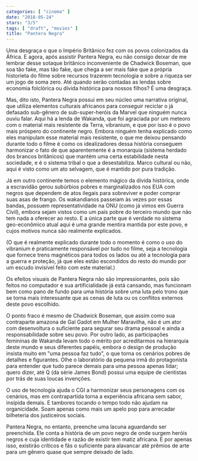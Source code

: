 ```yaml
---
categories: [ "cinema" ]
date: "2018-05-24"
stars: "3/5"
tags: [ "draft", "movies" ]
title: "Pantera Negra"
---
```

Uma desgraça o que o Império Britânico fez com os povos colonizados
da África. E agora, após assistir Pantera Negra, eu não consigo deixar
de me lembrar desse sotaque britânico inconveniente de Chadwick Boseman,
que soa tão fake, mas tão fake, que chega a ser mais fake que a própria
historieta do filme sobre recursos trazerem tecnologia e sobre a riqueza
ser um jogo de soma zero. Até quando serão contadas as lendas sobre
economia folclórica ou dívida histórica para nossos filhos? É uma
desgraça.

Mas, dito isto, Pantera Negra possui em seu núcleo uma narrativa
original, que utiliza elementos culturais africanos para conseguir
reciclar o já defasado sub-gênero de sub-super-heróis da Marvel que
ninguém nunca ouviu falar. Aqui há a lenda de Wakanda, que foi agraciada
por um meteoro com o material mais resistente da Terra, vibranium, e que
por isso é o povo mais próspero do continente negro. Embora ninguém
tenha explicado como eles manipulam esse material mais resistente, o
que me deixou pensando durante todo o filme é como os idealizadores
dessa história conseguem harmonizar o fato de que aparentemente é
a monarquia (sistema herdado dos brancos britânicos) que mantém
uma certa estabilidade nesta sociedade, e é o sistema tribal o que a
desestabiliza. Marco cultural ou não, aqui é visto como um ato selvagem,
que é mantido por pura tradição.

Já em outro continente temos o elemento mágico da dívida histórica,
onde a escravidão gerou subúrbios pobres e marginalizados nos EUA com
negros que dependem de atos ilegais para sobreviver e poder comprar suas
asas de frango. Os wakandianos passeiam às vezes por essas bandas,
possuem representatividade na ONU (como já vimos em Guerra Civil),
embora sejam vistos como um país pobre do terceiro mundo que não tem
nada a oferecer ao resto. E a única parte que é verdade no sistema
geo-econômico atual aqui é uma grande mentira mantida por este povo,
e cujos motivos nunca são realmente explicados.

(O que é realmente explicado durante todo o momento é como o uso
do vibranium é praticamente responsável por tudo no filme, seja a
tecnologia que fornece trens magnéticos para todos os lados ou até a
tecnologia para a guerra e proteção, já que eles estão escondidos
do resto do mundo por um escudo invisível feito com este material.)

Os efeitos visuais de Pantera Negra não são impressionantes, pois
são feitos no computador e sua artificialidade já está cansando,
mas funcionam bem como pano de fundo para uma história sobre uma luta
pelo trono que se torna mais interessante que as cenas de luta ou os
conflitos externos deste povo escolhido.

O ponto fraco é mesmo de Chadwick Boseman, que assim como sua contraparte
amazona de Gal Gadot em Mulher Maravilha, não é um ator com desenvoltura
o suficiente para segurar seu drama pessoal e ainda a responsabilidade
sobre seu povo. Por outro lado, as participações femininas de Wakanda
levam todo o mérito por acreditarmos na hierarquia deste mundo e seus
diferentes papéis, embora o design de produção insista muito em
"uma pessoa faz tudo", o que torna os cenários pobres de detalhes e
figurantes. Olhe o laboratório da pequena irmã do protagonista para
entender que tudo parece demais para uma pessoa apenas lidar; quero dizer,
até Q (da série James Bond) possui uma equipe de cientistas por trás
de suas loucas invenções.

O uso de tecnologia ajuda o CGI a harmonizar seus personagens com
os cenários, mas em contrapartida torna a experiência africana sem
sabor, insípida demais. E tambores tocando o tempo todo não ajudam na
organicidade. Soam apenas como mais um apelo pop para arrecadar bilheteria
dos justiceiros sociais.

Pantera Negra, no entanto, preenche uma lacuna aguardando ser
preenchida. Ele conta a história de um povo negro de onde surgem heróis
negros e cuja identidade e razão de existir tem matiz africana. E por
apenas isso, existirão críticos e fãs o suficiente para alavancar
até prêmios de arte para um gênero quase que sempre deixado de lado.
